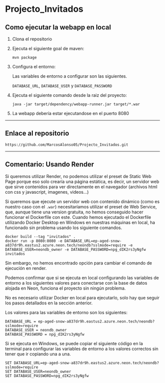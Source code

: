 # Projecto_Invitados

## Como ejecutar la webapp en local

1. Clona el repositorio

2. Ejecuta el siguiente goal de maven:
    ```shell
    mvn package
     ```

3. Configura el entorno:
   
   Las variables de entorno a configurar son las siguientes.

   ``DATABASE_URL``, ``DATABASE_USER`` y ``DATABASE_PASSWORD``


4. Ejecuta el siguiente comando desde la raiz del proyecto:
    ```shell
    java -jar target/dependency/webapp-runner.jar target/*.war
    ```

5. La webapp debería estar ejecutandose en el puerto 8080

---

## Enlace al repositorio

```
https://github.com/MarcosAlonso05/Projecto_Invitados.git
```

---

## Comentario: Usando Render

Si queremos utilizar Render, no podemos utilizar el preset de Static Web Page porque
eso solo crearía una página estática, es decir, un servidor web que sirve contenidos
para ver directamente en el navegador (archivos html con css y javascript, imagenes, videos...)

Si queremos que ejecute un servidor web con contenido dinámico (como es nuestro caso con el `.war`)
necesitaríamos utilizar el preset de Web Service, que, aunque tiene una version gratuita, no hemos conseguido
hacer funcionar el Dockerfile con este. Cuando hemos ejecutado el Dockerfile utilizando Docker Desktop en Windows
en nuestras máquinas en local, ha funcionado sin problema usando los siguiente comandos.

```shell
docker build --tag "invitados" .
docker run -p 8080:8080 -e DATABASE_URL=ep-aged-snow-a837dr9h.eastus2.azure.neon.tech/neondb?sslmode=require -e DATABASE_USER=neondb_owner -e DATABASE_PASSWORD=npg_dIK2rs3yNgfw invitados
```

Sin embargo, no hemos encontrado opción para cambiar el comando de ejecución en render. 

Podemos confirmar que si se ejecuta en local configurando las variables de entorno a los siguientes valores para conectarse con
la base de datos alojada en Neon, funciona el proyecto sin ningún problema.

No es necesario utilizar Docker en local para ejecutarlo, solo hay que seguir los pasos detallados
en la sección anterior.

Los valores para las variables de entorno son los siguientes:
```shell
DATABASE_URL = ep-aged-snow-a837dr9h.eastus2.azure.neon.tech/neondb?sslmode=require
DATABASE_USER = neondb_owner
DATABASE_PASSWORD = npg_dIK2rs3yNgfw
```

Si se ejecuta en Windows, se puede copiar el siguiente código en la terminal para configurar las variables de entorno
a los valores correctos sin tener que ir copiando una a una.

```shell
SET DATABASE_URL=ep-aged-snow-a837dr9h.eastus2.azure.neon.tech/neondb?sslmode=require
SET DATABASE_USER=neondb_owner
SET DATABASE_PASSWORD=npg_dIK2rs3yNgfw
```